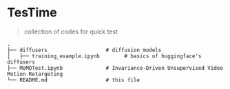 # TesTime
> collection of codes for quick test

    .
    ├── diffusers                   # diffusion models
    │   ├── training_example.ipynb        # basics of huggingface's diffusers 
    ├── MoMOTest.ipynb              # Invariance-Driven Unsupervised Video Motion Retargeting
    └── README.md                   # this file

